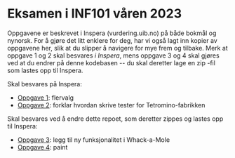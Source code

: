 # Eksamen i INF101 våren 2023

Oppgavene er beskrevet i Inspera (vurdering.uib.no) på både bokmål og nynorsk. For å gjøre det litt enklere for deg, har vi også lagt inn kopier av oppgavene her, slik at du slipper å navigere for mye frem og tilbake. Merk at oppgave 1 og 2 skal besvares *i Inspera*, mens oppgave 3 og 4 skal gjøres ved at du endrer på denne kodebasen -- du skal deretter lage en zip -fil som lastes opp til Inspera.

Skal besvares på Inspera:
* [Oppgave 1](./docs/04-OPG1-FLERVALG.md): flervalg
* [Oppgave 2](./docs/05-OPG2-TETROMINOFABRIKKEN.md): forklar hvordan skrive tester for Tetromino-fabrikken

Skal besvares ved å endre dette repoet, som deretter zippes og lastes opp til Inspera:
* [Oppgave 3](./docs/06-OPG3-WHACK-A-MOLE.md): legg til ny funksjonalitet i Whack-a-Mole
* [Oppgave 4](./docs/07-OPG4-PAINT.md): paint